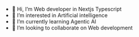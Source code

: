 - 👋 Hi, I’m Web developer in Nextjs Typescript 
- 👀 I’m interested in Artificial intelligence 
- 🌱 I’m currently learning Agentic AI 
- 💞️ I’m looking to collaborate on Web development 
